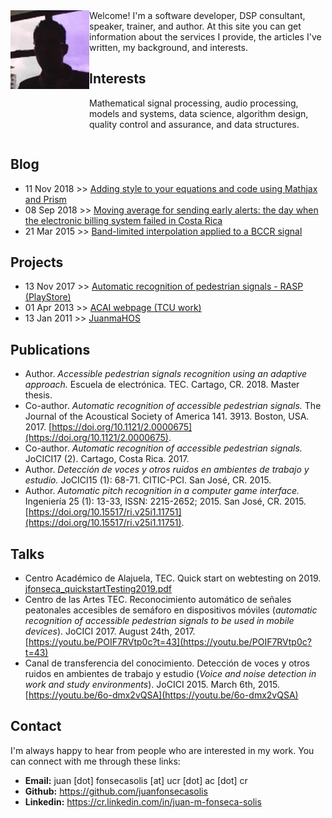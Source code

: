 <div class="row" style='content: "";display: table;clear: both;width=100%'>
<div class="column" style='float: left;width: 25%;'>
<img src='blog/img/yop.jpeg'>
</div>
<div class="column" style='float: left;width: 75%;'>
Welcome! I'm a software developer, DSP consultant, speaker, trainer, and author. At this site you can get information about the services I provide, the articles I've written, my background, and interests.

<h2>Interests</h2>

Mathematical signal processing, audio processing, models and systems, data science, algorithm design, quality control and assurance, and data structures.

</div>
</div>

## Blog
* 11 Nov 2018 >> [Adding style to your equations and code using Mathjax and Prism](blog/JFonseca.styling.html)
* 08 Sep 2018 >> [Moving average for sending early alerts: the day when the electronic billing system failed in Costa Rica](blog/JFonseca.suavizadoTraficoServidorWeb.html)
* 21 Mar 2015 >> [Band-limited interpolation applied to a BCCR signal](blog/JFonseca.interpolacionBL.html)

## Projects
* 13 Nov 2017 >> [Automatic recognition of pedestrian signals - RASP (PlayStore)](https://play.google.com/store/apps/details?id=ucr.citic.rasp&hl=en_US)
* 01 Apr 2013 >> [ACAI webpage (TCU work)](http://www.acai.cr/)
* 13 Jan 2011 >> [JuanmaHOS](https://juanfonsecasolis.github.io/juanmahos/)

## Publications
* Author. *Accessible pedestrian signals recognition using an adaptive approach.* Escuela de electrónica. TEC. Cartago, CR. 2018. Master thesis.
* Co-author. *Automatic recognition of accessible pedestrian signals.* The Journal of the Acoustical Society of America 141. 3913. Boston, USA. 2017. [https://doi.org/10.1121/2.0000675](https://doi.org/10.1121/2.0000675).
* Co-author. *Automatic recognition of accessible pedestrian signals.* JoCICI17 (2). Cartago, Costa Rica. 2017.
* Author. *Detección de voces y otros ruidos en ambientes de trabajo y estudio.* JoCICI15 (1): 68-71. CITIC-PCI. San José, CR. 2015.
* Author. *Automatic pitch recognition in a computer game interface.* Ingeniería 25 (1): 13-33, ISSN: 2215-2652; 2015. San José, CR. 2015. [https://doi.org/10.15517/ri.v25i1.11751](https://doi.org/10.15517/ri.v25i1.11751).

## Talks
* Centro Académico de Alajuela, TEC. Quick start on webtesting on 2019. [jfonseca_quickstartTesting2019.pdf](slides/jfonseca_quickstartTesting2019.pdf) 
* Centro de las Artes TEC. Reconocimiento automático de señales peatonales accesibles de semáforo en dispositivos móviles (_automatic recognition of accessible pedestrian signals to be used in mobile devices_). JoCICI 2017. August 24th, 2017. [https://youtu.be/POIF7RVtp0c?t=43](https://youtu.be/POIF7RVtp0c?t=43)
* Canal de transferencia del conocimiento. Detección de voces y otros ruidos en ambientes de trabajo y estudio (_Voice and noise detection in work and study environments_). JoCICI 2015. March 6th, 2015. [https://youtu.be/6o-dmx2vQSA](https://youtu.be/6o-dmx2vQSA)

## Contact

I'm always happy to hear from people who are interested in my work. You can connect with me through these links:
<ul>
<li><b>Email:</b> juan [dot] fonsecasolis [at] ucr [dot] ac [dot] cr</li>
<li><b>Github:</b> <a href='https://github.com/juanfonsecasolis'>https://github.com/juanfonsecasolis</a></li>
<li><b>Linkedin:</b> <a href='https://cr.linkedin.com/in/juan-m-fonseca-solis'>https://cr.linkedin.com/in/juan-m-fonseca-solis</a></li>
</ul>

